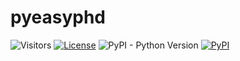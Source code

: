 # pyeasyphd

![Visitors](https://visitor-badge.laobi.icu/badge?page_id=Easy-PhD.pyeasyphd)
[![License](https://img.shields.io/badge/license-GPLv3-blue.svg)](https://www.gnu.org/licenses/gpl-3.0.en.html)
![PyPI - Python Version](https://img.shields.io/pypi/pyversions/pyeasyphd)
[![PyPI](https://img.shields.io/pypi/v/pyeasyphd)](https://pypi.org/project/pyeasyphd/)
